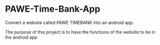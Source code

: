 # PAWE-Time-Bank-App
Convert a website called PAWE TIMEBANK into an android app. 


The purpose of this project is to have the functions of the website to be in
the android app
